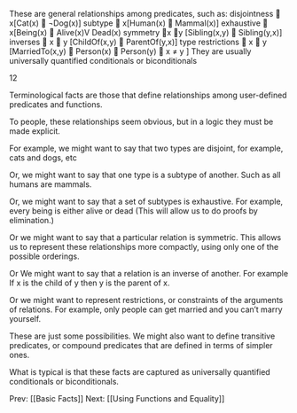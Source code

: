 ﻿These are general relationships among predicates, such as:
disjointness  x[Cat(x)  ¬Dog(x)]
subtype  x[Human(x)  Mammal(x)]
exhaustive  x[Being(x)  Alive(x)V Dead(x)
symmetry x y [Sibling(x,y)   Sibling(y,x)]
inverses  x  y [ChildOf(x,y)  ParentOf(y,x)]
type restrictions  x  y [MarriedTo(x,y)  
      Person(x)  Person(y)   x ≠ y ]
They are usually universally quantified conditionals or biconditionals

12

Terminological facts are those that define relationships among user-defined predicates and functions.

To people, these relationships seem obvious, but in a logic they must be made explicit.

For example, we might want to say that two types are disjoint, for example, cats and dogs, etc

Or, we might want to say that one type is a subtype of another. Such as all humans are mammals.

Or, we might want to say that a set of subtypes is exhaustive. For example, every being is either alive or dead (This will allow us to do proofs by elimination.)

Or we might want to say that a particular relation is symmetric. This allows us to represent these relationships more compactly, using only one of  the possible orderings.

Or We might want to say that a relation is an inverse of another. For example If x is the child of y then y is the parent of x.

Or we might want to represent restrictions, or constraints of the arguments of relations. For example, only people can get married and you can’t marry yourself.

These are just some possibilities. We might also want to define transitive predicates, or compound predicates that are defined in terms of simpler ones.

What is typical is that these facts are captured as universally quantified conditionals or biconditionals.

Prev: [[Basic Facts]]
Next: [[Using Functions and Equality]]